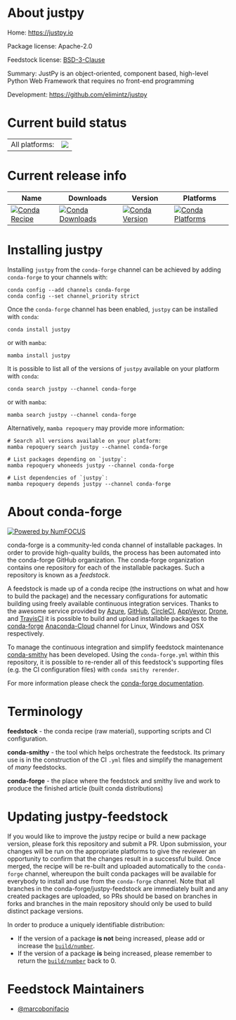 About justpy
============

Home: https://justpy.io

Package license: Apache-2.0

Feedstock license: [BSD-3-Clause](https://github.com/conda-forge/justpy-feedstock/blob/main/LICENSE.txt)

Summary: JustPy is an object-oriented, component based, high-level Python Web Framework that requires no front-end programming

Development: https://github.com/elimintz/justpy

Current build status
====================


<table><tr><td>All platforms:</td>
    <td>
      <a href="https://dev.azure.com/conda-forge/feedstock-builds/_build/latest?definitionId=15560&branchName=main">
        <img src="https://dev.azure.com/conda-forge/feedstock-builds/_apis/build/status/justpy-feedstock?branchName=main">
      </a>
    </td>
  </tr>
</table>

Current release info
====================

| Name | Downloads | Version | Platforms |
| --- | --- | --- | --- |
| [![Conda Recipe](https://img.shields.io/badge/recipe-justpy-green.svg)](https://anaconda.org/conda-forge/justpy) | [![Conda Downloads](https://img.shields.io/conda/dn/conda-forge/justpy.svg)](https://anaconda.org/conda-forge/justpy) | [![Conda Version](https://img.shields.io/conda/vn/conda-forge/justpy.svg)](https://anaconda.org/conda-forge/justpy) | [![Conda Platforms](https://img.shields.io/conda/pn/conda-forge/justpy.svg)](https://anaconda.org/conda-forge/justpy) |

Installing justpy
=================

Installing `justpy` from the `conda-forge` channel can be achieved by adding `conda-forge` to your channels with:

```
conda config --add channels conda-forge
conda config --set channel_priority strict
```

Once the `conda-forge` channel has been enabled, `justpy` can be installed with `conda`:

```
conda install justpy
```

or with `mamba`:

```
mamba install justpy
```

It is possible to list all of the versions of `justpy` available on your platform with `conda`:

```
conda search justpy --channel conda-forge
```

or with `mamba`:

```
mamba search justpy --channel conda-forge
```

Alternatively, `mamba repoquery` may provide more information:

```
# Search all versions available on your platform:
mamba repoquery search justpy --channel conda-forge

# List packages depending on `justpy`:
mamba repoquery whoneeds justpy --channel conda-forge

# List dependencies of `justpy`:
mamba repoquery depends justpy --channel conda-forge
```


About conda-forge
=================

[![Powered by
NumFOCUS](https://img.shields.io/badge/powered%20by-NumFOCUS-orange.svg?style=flat&colorA=E1523D&colorB=007D8A)](https://numfocus.org)

conda-forge is a community-led conda channel of installable packages.
In order to provide high-quality builds, the process has been automated into the
conda-forge GitHub organization. The conda-forge organization contains one repository
for each of the installable packages. Such a repository is known as a *feedstock*.

A feedstock is made up of a conda recipe (the instructions on what and how to build
the package) and the necessary configurations for automatic building using freely
available continuous integration services. Thanks to the awesome service provided by
[Azure](https://azure.microsoft.com/en-us/services/devops/), [GitHub](https://github.com/),
[CircleCI](https://circleci.com/), [AppVeyor](https://www.appveyor.com/),
[Drone](https://cloud.drone.io/welcome), and [TravisCI](https://travis-ci.com/)
it is possible to build and upload installable packages to the
[conda-forge](https://anaconda.org/conda-forge) [Anaconda-Cloud](https://anaconda.org/)
channel for Linux, Windows and OSX respectively.

To manage the continuous integration and simplify feedstock maintenance
[conda-smithy](https://github.com/conda-forge/conda-smithy) has been developed.
Using the ``conda-forge.yml`` within this repository, it is possible to re-render all of
this feedstock's supporting files (e.g. the CI configuration files) with ``conda smithy rerender``.

For more information please check the [conda-forge documentation](https://conda-forge.org/docs/).

Terminology
===========

**feedstock** - the conda recipe (raw material), supporting scripts and CI configuration.

**conda-smithy** - the tool which helps orchestrate the feedstock.
                   Its primary use is in the construction of the CI ``.yml`` files
                   and simplify the management of *many* feedstocks.

**conda-forge** - the place where the feedstock and smithy live and work to
                  produce the finished article (built conda distributions)


Updating justpy-feedstock
=========================

If you would like to improve the justpy recipe or build a new
package version, please fork this repository and submit a PR. Upon submission,
your changes will be run on the appropriate platforms to give the reviewer an
opportunity to confirm that the changes result in a successful build. Once
merged, the recipe will be re-built and uploaded automatically to the
`conda-forge` channel, whereupon the built conda packages will be available for
everybody to install and use from the `conda-forge` channel.
Note that all branches in the conda-forge/justpy-feedstock are
immediately built and any created packages are uploaded, so PRs should be based
on branches in forks and branches in the main repository should only be used to
build distinct package versions.

In order to produce a uniquely identifiable distribution:
 * If the version of a package **is not** being increased, please add or increase
   the [``build/number``](https://docs.conda.io/projects/conda-build/en/latest/resources/define-metadata.html#build-number-and-string).
 * If the version of a package **is** being increased, please remember to return
   the [``build/number``](https://docs.conda.io/projects/conda-build/en/latest/resources/define-metadata.html#build-number-and-string)
   back to 0.

Feedstock Maintainers
=====================

* [@marcobonifacio](https://github.com/marcobonifacio/)

